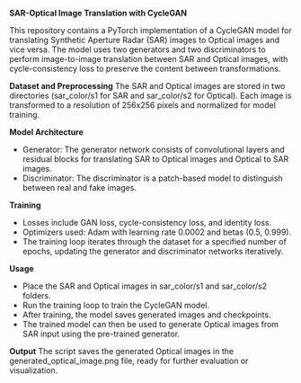 **SAR-Optical Image Translation with CycleGAN**

This repository contains a PyTorch implementation of a CycleGAN model for translating Synthetic Aperture Radar (SAR) images to Optical images and vice versa. The model uses two generators and two discriminators to perform image-to-image translation between SAR and Optical images, with cycle-consistency loss to preserve the content between transformations.

**Dataset and Preprocessing**
The SAR and Optical images are stored in two directories (sar_color/s1 for SAR and sar_color/s2 for Optical). 
Each image is transformed to a resolution of 256x256 pixels and normalized for model training.

**Model Architecture**
- Generator: The generator network consists of convolutional layers and residual blocks for translating SAR to Optical images and Optical to SAR images.
- Discriminator: The discriminator is a patch-based model to distinguish between real and fake images.

**Training**
- Losses include GAN loss, cycle-consistency loss, and identity loss.
- Optimizers used: Adam with learning rate 0.0002 and betas (0.5, 0.999).
- The training loop iterates through the dataset for a specified number of epochs, updating the generator and discriminator networks iteratively.

**Usage**
- Place the SAR and Optical images in sar_color/s1 and sar_color/s2 folders.
- Run the training loop to train the CycleGAN model.
- After training, the model saves generated images and checkpoints.
- The trained model can then be used to generate Optical images from SAR input using the pre-trained generator.

**Output**
The script saves the generated Optical images in the generated_optical_image.png file, ready for further evaluation or visualization.

